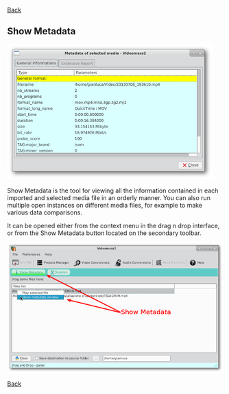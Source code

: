 [Back](../../videomass2_use.md)

## Show Metadata

![Image](../../images/metadata_window.png)    

Show Metadata is the tool for viewing all the information contained in each imported and selected media file in 
an orderly manner. You can also run multiple open instances on different media files, for example to make various 
data comparisons.   

It can be opened either from the context menu in the drag n drop interface, or from the Show Metadata button located on the secondary toolbar.   

![Image](../../images/show_metadata_options.png)   

[Back](../../videomass2_use.md)
